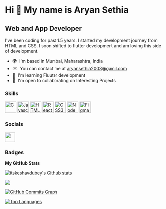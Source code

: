 Hi 👋 My name is Aryan Sethia
=============================

Web and App Developer
--------------------------

I've been coding for past 1.5 years. I started my development journey from HTML and CSS. I soon shifted to flutter development and am loving this side of development.

* 🌍  I'm based in Mumbai, Maharashtra, India
* ✉️  You can contact me at [aryansethia2003@gamil.com](mailto:aryansethia2003@gamil.com)
* 🧠  I'm learning Fluuter development
* 🤝  I'm open to collaborating on Interesting Projects

### Skills

<p align="left">
<a href="https://flutter.dev/?gclid=CjwKCAjwmJeYBhAwEiwAXlg0AaQemQF_GJ-Z0iXfq1H7aTcxC1AO6FXm-7kWUM5VHVmPIpZ5PEdNbxoCmzoQAvD_BwE&gclsrc=aw.ds" target="_blank" rel="noreferrer><img src="https://img.icons8.com/fluency/48/000000/flutter.png" width="36" height="36" alt="Flutter" /></a>
<a href="https://docs.microsoft.com/en-us/cpp/?view=msvc-170" target="_blank" rel="noreferrer"><img src="https://raw.githubusercontent.com/danielcranney/readme-generator/main/public/icons/skills/c-colored.svg" width="36" height="36" alt="C" /></a>
<a href="https://developer.mozilla.org/en-US/docs/Web/JavaScript" target="_blank" rel="noreferrer"><img src="https://raw.githubusercontent.com/danielcranney/readme-generator/main/public/icons/skills/javascript-colored.svg" width="36" height="36" alt="Javascript" /></a>
<a href="https://developer.mozilla.org/en-US/docs/Glossary/HTML5" target="_blank" rel="noreferrer"><img src="https://raw.githubusercontent.com/danielcranney/readme-generator/main/public/icons/skills/html5-colored.svg" width="36" height="36" alt="HTML5" /></a>
<a href="https://reactjs.org/" target="_blank" rel="noreferrer"><img src="https://raw.githubusercontent.com/danielcranney/readme-generator/main/public/icons/skills/react-colored.svg" width="36" height="36" alt="React" /></a>
<a href="https://www.w3.org/TR/CSS/#css" target="_blank" rel="noreferrer"><img src="https://raw.githubusercontent.com/danielcranney/readme-generator/main/public/icons/skills/css3-colored.svg" width="36" height="36" alt="CSS3" /></a>
<a href="https://nodejs.org/en/" target="_blank" rel="noreferrer"><img src="https://raw.githubusercontent.com/danielcranney/readme-generator/main/public/icons/skills/nodejs-colored.svg" width="36" height="36" alt="NodeJS" /></a>
<a href="https://www.figma.com/" target="_blank" rel="noreferrer"><img src="https://raw.githubusercontent.com/danielcranney/readme-generator/main/public/icons/skills/figma-colored.svg" width="36" height="36" alt="Figma" /></a>
</p>


### Socials

 <a href="https://www.github.com/Ary0405" target="_blank" rel="noreferrer"><img src="https://raw.githubusercontent.com/danielcranney/readme-generator/main/public/icons/socials/github.svg" width="32" height="32" /></a>

### Badges

<b>My GitHub Stats</b>

<a href="http://www.github.com/Ary0405"><img src="https://github-readme-stats.vercel.app/api?username=Ary0405&show_icons=true&hide=&count_private=true&title_color=0891b2&text_color=ffffff&icon_color=0891b2&bg_color=1c1917&hide_border=true&show_icons=true" alt="itskeshavdubey's GitHub stats" /></a>

<a href="http://www.github.com/Ary0405"><img src="https://github-readme-streak-stats.herokuapp.com/?user=Ary0405&stroke=ffffff&background=1c1917&ring=0891b2&fire=0891b2&currStreakNum=ffffff&currStreakLabel=0891b2&sideNums=ffffff&sideLabels=ffffff&dates=ffffff&hide_border=true" /></a>

<a href="http://www.github.com/Ary0405"><img src="https://activity-graph.herokuapp.com/graph?username=itskeshavdubey&bg_color=1c1917&color=ffffff&line=0891b2&point=ffffff&area_color=1c1917&area=true&hide_border=true&custom_title=GitHub%20Commits%20Graph" alt="GitHub Commits Graph" /></a>

<a href="https://github.com/Ary0405" align="left"><img src="https://github-readme-stats.vercel.app/api/top-langs/?username=Ary0405&langs_count=10&title_color=0891b2&text_color=ffffff&icon_color=0891b2&bg_color=1c1917&hide_border=true&locale=en&custom_title=Top%20%Languages" alt="Top Languages" /></a>
